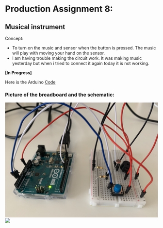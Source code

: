 # Production Assignment 8:
## Musical instrument

Concept:
- To turn on the music and sensor when the button is pressed. The music will play with moving your hand on the sensor.
- I am having trouble making the circuit work. It was making music yesterday but when i tried to connect it again today it is not working.

**[In Progress]**

Here is the Arduino [Code](https://github.com/SalamaAlmheiri/introToIM/blob/main/June%2021/Production_Assignment__music_8_V1.ino)



### **Picture of the breadboard and the schematic:**

<img src="https://github.com/SalamaAlmheiri/introToIM/blob/main/June%2021/Music%20Assig..png" width=600 align=center> 

<img src="-" width=600 align=center>    
